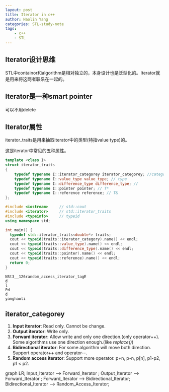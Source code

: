 ```yaml
---
layout: post
title: Iterator in c++
author: Haolin Yang
categories: STL-study-note
tags:
    - c++
    - STL
---
```

<script src="https://tyrangyang.github.io/TyrangYang_blog/js/mermaid.js"></script>

## Iterator设计思维

STL中containor和algorithm是相对独立的，本身设计也是泛型化的。Iterator就是用来将这两者联系在一起的。

## Iterator是一种smart pointer

可以不用delete

## Iterator属性

iterator_traits是用来抽取iterator中的类型(特指value type)的。

这是iterator中常见的五种属性。

```cpp
template <class I>
struct iterator_traits
{
    typedef typename I::iterator_categorey iterator_categorey; //categorey
    typedef typename I::value_type value_type; // type
    typedef typename I::difference_type difference_type; //
    typedef typename I::pointer pointer; // T*
    typedef typename I::reference reference; // T&
};
```

```cpp
#include <iostream>     // std::cout
#include <iterator>     // std::iterator_traits
#include <typeinfo>     // typeid
using namespace std;

int main() {
  typedef std::iterator_traits<double*> traits;
  cout << typeid(traits::iterator_category).name() << endl;
  cout << typeid(traits::value_type).name() << endl;
  cout << typeid(traits::difference_type).name() << endl;
  cout << typeid(traits::pointer).name() << endl;
  cout << typeid(traits::reference).name() << endl;
  return 0;
}
```
```
NSt3__126random_access_iterator_tagE
d
l
Pd
d
yanghaoli
```

## iterator_categorey

1. **Input iterator**: Read only. Cannot be change.
2. **Output iterator**: Write only.
3. **Forward iterator**: Allow write and only one direction.(only operator++). Some algorithms use one direction enough.(like *replace()*) 
4. **Bidirectional iterator**: For some algorithm will move both direction. Support operator++ and operator--.
5. **Random access iterator**: Support more operator. p+n, p-n, p[n], p1-p2, p1 < p2.

<div class="mermaid">
graph LR;
    Input_Iterator --> Forward_Iterator ;
    Output_Iterator --> Forward_Iterator ;
    Forward_Iterator --> Bidirectional_Iterator;
    Bidirectional_Iterator --> Random_Access_Iterator;
</div>



